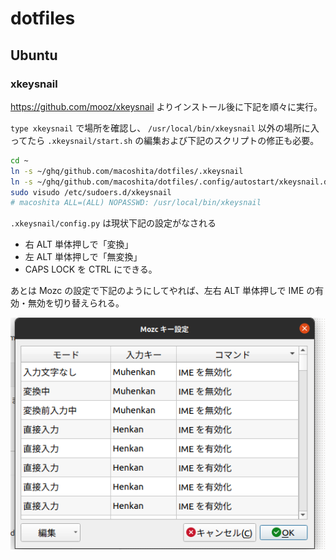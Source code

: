 # dotfiles

## Ubuntu

### xkeysnail

https://github.com/mooz/xkeysnail よりインストール後に下記を順々に実行。

`type xkeysnail` で場所を確認し、 `/usr/local/bin/xkeysnail` 以外の場所に入ってたら `.xkeysnail/start.sh` の編集および下記のスクリプトの修正も必要。

```bash
cd ~
ln -s ~/ghq/github.com/macoshita/dotfiles/.xkeysnail
ln -s ~/ghq/github.com/macoshita/dotfiles/.config/autostart/xkeysnail.desktop .config/autostart/
sudo visudo /etc/sudoers.d/xkeysnail
# macoshita ALL=(ALL) NOPASSWD: /usr/local/bin/xkeysnail
```

`.xkeysnail/config.py` は現状下記の設定がなされる

- 右 ALT 単体押しで「変換」
- 左 ALT 単体押しで「無変換」
- CAPS LOCK を CTRL にできる。

あとは Mozc の設定で下記のようにしてやれば、左右 ALT 単体押しで IME の有効・無効を切り替えられる。

![Mozc](docs/images/mozc.png)
